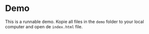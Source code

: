 # Demo

This is a runnable demo. Kopie all files in the `demo` folder to your local computer and open de `index.html` file.